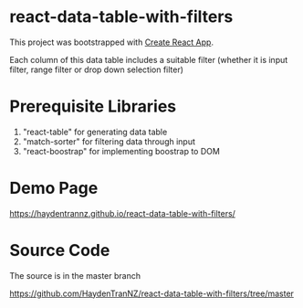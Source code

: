 # react-data-table-with-filters

This project was bootstrapped with [Create React App](https://github.com/facebook/create-react-app).

Each column of this data table includes a suitable filter (whether it is input filter, range filter or drop down selection filter)

# Prerequisite Libraries

1. "react-table" for generating data table
2. "match-sorter" for filtering data through input
3. "react-boostrap" for implementing boostrap to DOM

# Demo Page

https://haydentrannz.github.io/react-data-table-with-filters/

# Source Code

The source is in the master branch

https://github.com/HaydenTranNZ/react-data-table-with-filters/tree/master

